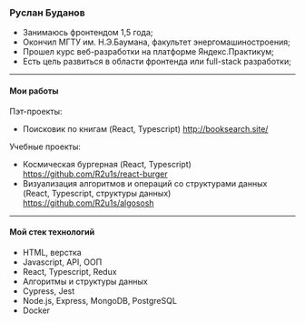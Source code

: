 ### Руслан Буданов

* Занимаюсь фронтендом 1,5 года;
* Окончил МГТУ им. Н.Э.Баумана, факультет энергомашиностроения;
* Прошел курс веб-разработки на платформе Яндекс.Практикум; 
* Есть цель развиться в области фронтенда или full-stack разработки;

____
#### Мои работы
Пэт-проекты:
* Поисковик по книгам (React, Typescript) http://booksearch.site/

Учебные проекты:
* Космическая бургерная (React, Typescript) https://github.com/R2u1s/react-burger
* Визуализация алгоритмов и операций со структурами данных (React, Typescript, структуры данных) https://github.com/R2u1s/algososh
____
#### Мой стек технологий
* HTML, верстка
* Javascript, API, ООП
* React, Typescript, Redux
* Алгоритмы и структуры данных
* Cypress, Jest
* Node.js, Express, MongoDB, PostgreSQL
* Docker
